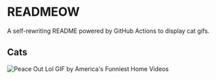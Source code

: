 # READMEOW

A self-rewriting README powered by GitHub Actions to display cat gifs.

## Cats

![Peace Out Lol GIF by America's Funniest Home Videos](https://media4.giphy.com/media/l4KibK3JwaVo0CjDO/200.gif?cid=9acd02dadfxhu0odhnpsciwhex0c5v16rbot6zokun60z1vm&ep=v1_gifs_search&rid=200.gif&ct=g)

